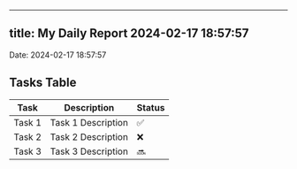 
---
title: My Daily Report 2024-02-17 18:57:57
---

Date: 2024-02-17 18:57:57

## Tasks Table

| Task | Description | Status |
|------|-------------|--------|
| Task 1 | Task 1 Description | ✅ |
| Task 2 | Task 2 Description | ❌ |
| Task 3 | Task 3 Description | 🔜 |

